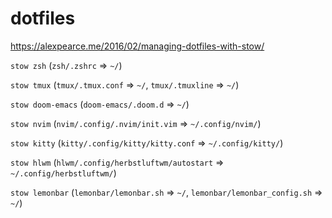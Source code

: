 # dotfiles

https://alexpearce.me/2016/02/managing-dotfiles-with-stow/

`stow zsh` (`zsh/.zshrc` => `~/`)

`stow tmux` (`tmux/.tmux.conf` => `~/`, `tmux/.tmuxline` => `~/`)

`stow doom-emacs` (`doom-emacs/.doom.d` => `~/`)

`stow nvim` (`nvim/.config/.nvim/init.vim` => `~/.config/nvim/`)

`stow kitty` (`kitty/.config/kitty/kitty.conf` => `~/.config/kitty/`)

`stow hlwm` (`hlwm/.config/herbstluftwm/autostart` => `~/.config/herbstluftwm/`)

`stow lemonbar` (`lemonbar/lemonbar.sh` => `~/`, `lemonbar/lemonbar_config.sh` => `~/`)
